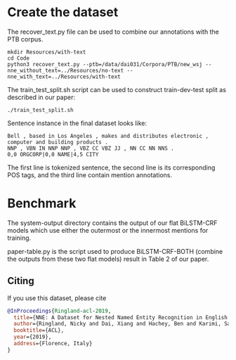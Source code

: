 # Create the dataset
The recover_text.py file can be used to combine our annotations with the PTB corpus.

~~~~
mkdir Resources/with-text
cd Code
python3 recover_text.py --ptb=/data/dai031/Corpora/PTB/new_wsj --nne_without_text=../Resources/no-text --nne_with_text=../Resources/with-text
~~~~

The train_test_split.sh script can be used to construct train-dev-test split as described in our paper:
~~~~
./train_test_split.sh
~~~~

Sentence instance in the final dataset looks like: 
~~~~
Bell , based in Los Angeles , makes and distributes electronic , computer and building products .
NNP , VBN IN NNP NNP , VBZ CC VBZ JJ , NN CC NN NNS .
0,0 ORGCORP|0,0 NAME|4,5 CITY
~~~~
The first line is tokenized sentence, the second line is its corresponding POS tags, and the third line contain mention annotations.

# Benchmark

The system-output directory contains the output of our flat BiLSTM-CRF models which use either the outermost or the innermost mentions for training.

paper-table.py is the script used to produce BiLSTM-CRF-BOTH (combine the outputs from these two flat models) result in Table 2 of our paper.


## Citing
If you use this dataset, please cite
```bibtex
@InProceedings{Ringland-acl-2019,
  title={NNE: A Dataset for Nested Named Entity Recognition in English Newswire.},
  author={Ringland, Nicky and Dai, Xiang and Hachey, Ben and Karimi, Sarvnaz and Paris, Cecile and Curran, James R.},
  booktitle={ACL},
  year={2019},
  address={Florence, Italy}
}
```